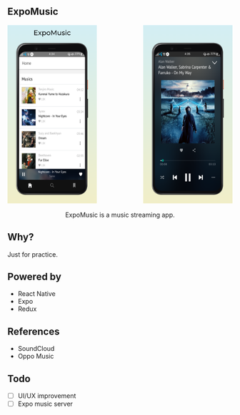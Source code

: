 ## ExpoMusic

<img width="200" height="400" src="https://github.com/KhineKyaw/ExpoMusic/blob/master/static/images/screen1.png?raw=true">
<img align="right" width="200" height="400" src="https://github.com/KhineKyaw/ExpoMusic/blob/master/static/images/screen2.png?raw=true">

<p align="center">ExpoMusic is a music streaming app.</p>


## Why?

Just for practice.

## Powered by

-  React Native
-  Expo
-  Redux

## References

- SoundCloud
- Oppo Music

## Todo

-  [ ] UI/UX improvement
-  [ ] Expo music server

